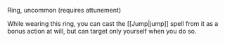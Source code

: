 Ring, uncommon (requires attunement) 

While wearing this ring, you can cast the [[Jump|jump]] spell from it as a bonus action at will, but can target only yourself when you do so.